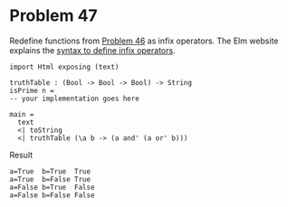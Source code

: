 # Problem 47

Redefine functions from [Problem 46](p46.md) as infix operators. The Elm website explains the [syntax to define infix operators](http://elm-lang.org/docs/syntax#infix-operators).  

```
import Html exposing (text)

truthTable : (Bool -> Bool -> Bool) -> String 
isPrime n = 
-- your implementation goes here

main = 
  text 
  <| toString 
  <| truthTable (\a b -> (a and' (a or' b)))  
```

Result
```
a=True  b=True  True
a=True  b=False True
a=False b=True  False
a=False b=False False  
```

